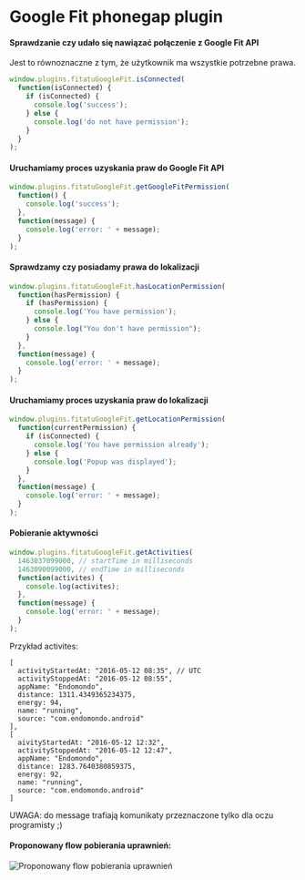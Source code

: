 Google Fit phonegap plugin
=========

#### Sprawdzanie czy udało się nawiązać połączenie z Google Fit API

Jest to równoznaczne z tym, że użytkownik ma wszystkie potrzebne prawa.

```javascript
window.plugins.fitatuGoogleFit.isConnected(
  function(isConnected) {
	if (isConnected) {
	  console.log('success');
	} else {
	  console.log('do not have permission');
	}
  }
);
```

#### Uruchamiamy proces uzyskania praw do Google Fit API

```javascript
window.plugins.fitatuGoogleFit.getGoogleFitPermission(
  function() {
	console.log('success');
  },
  function(message) {
    console.log('error: ' + message);
  }
);
```

#### Sprawdzamy czy posiadamy prawa do lokalizacji

```javascript
window.plugins.fitatuGoogleFit.hasLocationPermission(
  function(hasPermission) {
  	if (hasPermission) {
  	  console.log('You have permission');
  	} else {
  	  console.log("You don't have permission");
  	}
  },
  function(message) {
    console.log('error: ' + message);
  }
);
```

#### Uruchamiamy proces uzyskania praw do lokalizacji

```javascript
window.plugins.fitatuGoogleFit.getLocationPermission(
  function(currentPermission) {
  	if (isConnected) {
  	  console.log('You have permission already');
  	} else {
  	  console.log('Popup was displayed');
  	}
  },
  function(message) {
    console.log('error: ' + message);
  }
);
```

#### Pobieranie aktywności

```javascript
window.plugins.fitatuGoogleFit.getActivities(
  1463037099000, // startTime in milliseconds
  1463090099000, // endTime in milliseconds
  function(activites) {
    console.log(activites);
  },
  function(message) {
    console.log('error: ' + message);
  }
);
```

Przykład activites:
```
[
  activityStartedAt: "2016-05-12 08:35", // UTC
  activityStoppedAt: "2016-05-12 08:55",
  appName: "Endomondo",
  distance: 1311.4349365234375,
  energy: 94,
  name: "running",
  source: "com.endomondo.android"
],
[
  aivityStartedAt: "2016-05-12 12:32",
  activityStoppedAt: "2016-05-12 12:47",
  appName: "Endomondo",
  distance: 1283.7640380859375,
  energy: 92,
  name: "running",
  source: "com.endomondo.android"
]

```

UWAGA: do message trafiają komunikaty przeznaczone tylko dla oczu programisty ;)


#### Proponowany flow pobierania uprawnień:

![Proponowany flow pobierania uprawnień](https://github.com/SymetriaSpJ/phonegap-plugin-GoogleFit/blob/branch/docs/GoogleFitPhonegapPlugin-getPermissions.png "getPermissions")


